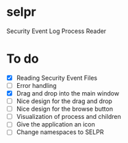 # selpr
Security Event Log Process Reader

# To do

- [x] Reading Security Event Files
- [ ] Error handling
- [x] Drag and drop into the main window
- [ ] Nice design for the drag and drop
- [ ] Nice design for the browse button
- [ ] Visualization of process and children
- [ ] Give the application an icon
- [ ] Change namespaces to SELPR